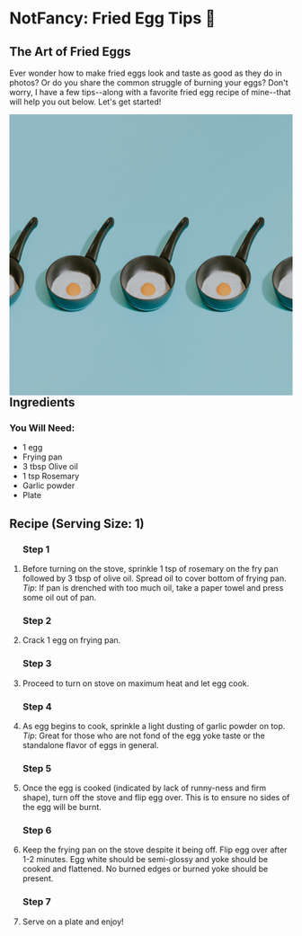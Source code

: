 <html>
  <body>
    <h1>NotFancy: Fried Egg Tips 🍳</h1>
  <main>
  <section>
    <h2> The Art of Fried Eggs</h2>  
    <p> <!--TODO: add hook-->
      Ever wonder how to make fried eggs look and taste as good as they do in photos? Or do you share the common struggle of burning your eggs?
      Don't worry, I have a few tips--along with a favorite fried egg recipe of mine--that will help you out below. Let's get started! </p>
<a href=https://github.com/jennisa1/NotFancy-Website><img src="https://github.com/jennisa1/NotFancy-Website/blob/main/Images/Fried%20egg%20pans.jpg?raw=true" width="600 px" height="500 px" alt="Fried egg pans" img align="right"/></a>   
    </section>  
    <section>
      <h2>Ingredients</h2>
      <h3>You Will Need:</h3>
      <ul>
        <li>1 egg</li>
        <li>Frying pan</li>
        <li>3 tbsp Olive oil</li>
        <li>1 tsp Rosemary</li>
        <li>Garlic powder</li>
        <li>Plate</li>
      </ul>
      </p>
    </section>
    <section>
      <h2>Recipe (Serving Size: 1)</h2>
      <ol>
        <h3>Step 1</h3>
        <li>Before turning on the stove, sprinkle 1 tsp of rosemary on the fry pan followed by 3 tbsp of olive oil.
        Spread oil to cover bottom of frying pan. 
          <i>Tip</i>: If pan is drenched with too much oil, take a paper towel and press some oil out of pan.</li>
        <h3>Step 2</h3>
        <li>Crack 1 egg on frying pan.</li>
        <h3>Step 3</h3>
        <li>Proceed to turn on stove on maximum heat and let egg cook.</li>
        <h3>Step 4</h3>
        <li>As egg begins to cook, sprinkle a light dusting of garlic powder on top.
          <i>Tip</i>: Great for those who are not fond of the egg yoke taste or the standalone flavor of eggs in general.</li>
        <h3>Step 5</h3>
        <li>Once the egg is cooked (indicated by lack of runny-ness and firm shape), turn off the stove and flip egg over.
        This is to ensure no sides of the egg will be burnt.</li>
        <h3>Step 6</h3>
        <li>Keep the frying pan on the stove despite it being off. Flip egg over after 1-2 minutes. Egg white should be
        semi-glossy and yoke should be cooked and flattened. No burned edges or burned yoke should be present.</li>
        <h3>Step 7</h3>
        <li>Serve on a plate and enjoy!</li>
      </ol>
    </section>
    <section>
    <!--TODO: Fried Egg Dishes Gallery-->
      </section>
    <section>
    <!--TODO: Favorite cooked egg style poll-->
    </section>
    <section>
    <!--TODO: Closing and contact info-->
    </section>
   </main>
  </body>
</html>

